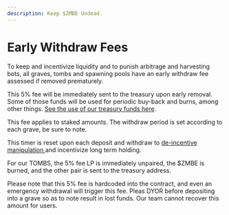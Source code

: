 ```yaml
---
description: Keep $ZMBE Undead.
---
```


# Early Withdraw Fees

To keep and incentivize liquidity and to punish arbitrage and harvesting bots, all graves, tombs and spawning pools have an early withdraw fee assessed if removed prematurely.&#x20;

This 5% fee will be immediately sent to the treasury upon early removal. Some of those funds will be used for periodic buy-back and burns, among other things. [See the use of our treasury funds here](initial-token-supply.md#treasury-funds).

This fee applies to staked amounts. The withdraw period is set according to each grave, be sure to note.

This timer is reset upon each deposit and withdraw to [de-incentive manipulation ](whale-taxes-de-incentives-early-withdraw-fees.md)and incentivize long term holding.

For our TOMBS, the  5% fee LP is immediately unpaired, the $ZMBE is burned, and the other pair is sent to the treasury address.&#x20;

Please note that this 5% fee is hardcoded into the contract, and even an emergency withdrawal will trigger this fee. Pleas DYOR before depositing into a grave so as to note result in lost funds. Our team cannot recover this amount for users.
